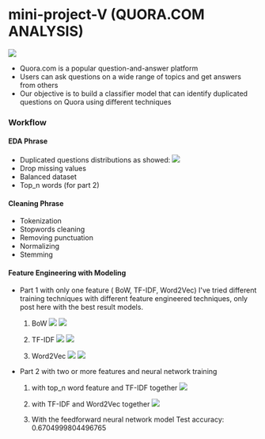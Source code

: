 # mini-project-V (QUORA.COM ANALYSIS)
![](PIC/R.png)

- Quora.com is a popular question-and-answer platform
- Users can ask questions on a wide range of topics and get answers from others
- Our objective is to build a classifier model that can identify duplicated questions on Quora using different techniques


### Workflow 

 #### EDA Phrase
 - Duplicated questions distributions as showed:
![](PIC/0.png)
 - Drop missing values
 - Balanced dataset
 - Top_n words (for part 2) 
 
 #### Cleaning Phrase
 - Tokenization
 - Stopwords cleaning
 - Removing punctuation
 - Normalizing
 - Stemming
 
 #### Feature Engineering with Modeling 
  - Part 1 with only one feature ( BoW, TF-IDF, Word2Vec)
    I've tried different training techniques with different feature engineered techniques, only post here with the best result models. 
    1) BoW
  ![](PIC/1.png)
  ![](PIC/11.png)
  
    2) TF-IDF
  ![](PIC/2.png)
  ![](PIC/22.png)

    3) Word2Vec
  ![](PIC/3.png)
  ![](PIC/33.png)

 - Part 2 with two or more features and neural network training 
   1) with top_n word feature and TF-IDF together
   ![](PIC/4.png)
   
   2) with TF-IDF and Word2Vec together
   ![](PIC/5.png)
  
   3) With the feedforward neural network model
      Test accuracy: 0.6704999804496765